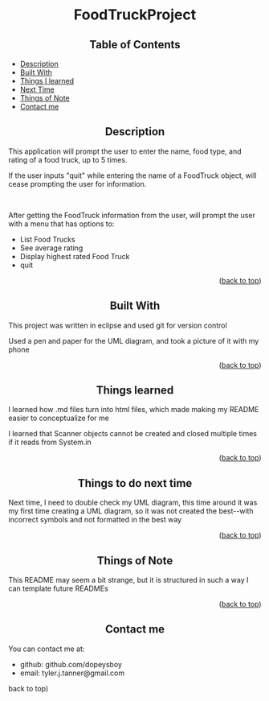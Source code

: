 <a name="readme-top"></a>
<h1 align="center">FoodTruckProject</h1>
<h2 align="center">Table of Contents</h2>
<ul>
    <li><a href="#readme-description">Description</a></li>
    <li><a href="#readme-built">Built With</a></li>
    <li><a href="#readme-learned">Things I learned</a></li>
    <li><a href="#readme-future">Next Time</a></li>
    <li><a href="#readme-note">Things of Note</a></li>
    <li><a href="#readme-contact">Contact me</a></li>
</ul>
<a name="readme-description"></a>
<h2 align="center">Description</h2>
<p>This application will prompt the user to enter the name, food type, and rating of a food truck, up to 5 times.</p>
<p>If the user inputs "quit" while entering the name of a FoodTruck object, will cease prompting the user for information.</p>
<br>
<p>After getting the FoodTruck information from the user, will prompt the user with a menu that has options to: </p>
    <ul>
        <li>List Food Trucks</li>
        <li>See average rating</li>
        <li>Display highest rated Food Truck</li>
        <li>quit</li>
    </ul>
<p align="right">(<a href="#readme-top">back to top</a>)</p>
<a name="readme-built"></a>
<h2 align="center">Built With</h2>
<p>This project was written in eclipse and used git for version control</p>
<p>Used a pen and paper for the UML diagram, and took a picture of it with my phone</p>
<p align="right">(<a href="#readme-top">back to top</a>)</p>
<a name="readme-learned"></a>
<h2 align="center">Things learned</h2>
<p>I learned how .md files turn into html files, which made making my README easier to conceptualize for me</p>
<p>I learned that Scanner objects cannot be created and closed multiple times if it reads from System.in</p>
<p align="right">(<a href="#readme-top">back to top</a>)</p>
<a name="readme-future"></a>
<h2 align="center">Things to do next time</h2>
<p>Next time, I need to double check my UML diagram, this time around it was my first time creating a UML diagram, so it was not created the best--with incorrect symbols and not formatted in the best way</p>
<p align="right">(<a href="#readme-top">back to top</a>)</p>
<a name="readme-note"></a>
<h2 align="center">Things of Note</h2>
<p>This README may seem a bit strange, but it is structured in such a way I can template future READMEs</p>
<p align="right">(<a href="#readme-top">back to top</a>)</p>
<a name="readme-contact"></a>
<h2 align="center">Contact me</h2>
<p>You can contact me at:</p>
	<ul>
		<li>github: github.com/dopeysboy</li>
		<li>email: tyler.j.tanner@gmail.com</li>
	</ul>
<p align="right>(<a href="#readme-top">back to top</a>)</p>